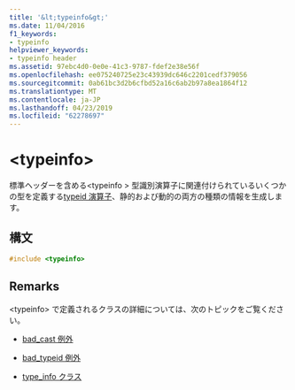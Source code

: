 ```yaml
---
title: '&lt;typeinfo&gt;'
ms.date: 11/04/2016
f1_keywords:
- typeinfo
helpviewer_keywords:
- typeinfo header
ms.assetid: 97ebc4d0-0e0e-41c3-9787-fdef2e38e56f
ms.openlocfilehash: ee075240725e23c43939dc646c2201cedf379056
ms.sourcegitcommit: 0ab61bc3d2b6cfbd52a16c6ab2b97a8ea1864f12
ms.translationtype: MT
ms.contentlocale: ja-JP
ms.lasthandoff: 04/23/2019
ms.locfileid: "62278697"
---
```

# <a name="lttypeinfogt"></a>&lt;typeinfo&gt;

標準ヘッダーを含める\<typeinfo > 型識別演算子に関連付けられているいくつかの型を定義する[typeid 演算子](../cpp/typeid-operator.md)、静的および動的の両方の種類の情報を生成します。

## <a name="syntax"></a>構文

```cpp
#include <typeinfo>
```

## <a name="remarks"></a>Remarks

\<typeinfo> で定義されるクラスの詳細については、次のトピックをご覧ください。

- [bad_cast 例外](../cpp/bad-cast-exception.md)

- [bad_typeid 例外](../cpp/bad-typeid-exception.md)

- [type_info クラス](../cpp/type-info-class.md)
